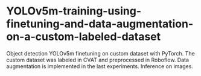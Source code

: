# YOLOv5m-training-using-finetuning-and-data-augmentation-on-a-custom-labeled-dataset
Object detection YOLOv5m finetuning on custom dataset with PyTorch. The custom dataset was labeled in CVAT and preprocessed in Roboflow. Data augmentation is implemented in the last experiments. Inference on images.
